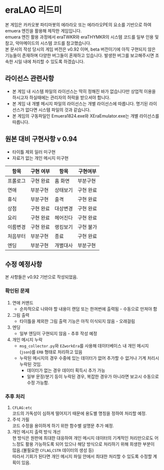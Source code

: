 # eraLAO 리드미

본 게임은 카카오봇 파티마봇의 에라라오 또는 에라라오PE의 요소를 기반으로 하여 emuera 엔진을 활용해 제작한 게임입니다.  
emuera 엔진 활용 과정에서 eraTWKR와 eraTHYMKR의 시스템 코드를 일부 인용 및 참고, 악마메이드의 시스템 코드를 참고했습니다.  
본 문서의 작성 당시의 게임 버전은 v0.92 이며, beta 버전이기에 아직 구현되지 않은 기능들이 존재하며 다양한 버그들이 혼재하고 있습니다. 발생한 버그를 보고해주시면 조속한 시일 내에 처리할 수 있도록 하겠습니다.

## 라이선스 관련사항

* 본 게임 내 시스템 파일의 라이선스는 딱히 정해진 바가 없습니다만 상업적 이용을 하시고자 하실때에는 관리자의 허락을 받으셔야 합니다.
* 본 게임 내 개별 메시지 파일의 라이선스는 개별 라이선스에 따릅니다. 명기된 라이선스가 없다면 시스템 파일의 것과 같습니다.
* 본 게임의 구동파일인 Emuera1824.exe와 XEraEmulator.exe는 개별 라이선스를 따릅니다.

## 원본 대비 구현사항 v 0.94

* 타이틀 제외 일러 미구현
* 자료가 없는 개인 메시지 미구현

| 항목 | 구현 여부 | 항목 | 구현여부 |
| --- | --- | --- | --- |
| 프롤로그 | 구현 완료 | 홈 화면 | 부분구현 |
| 연애 | 부분구현 | 상태보기 | 구현 완료 |
| 휴식 | 부분구현 | 출격 | 구현 완료 |
| 상점 | 구현 완료 | 대상변경 | 구현 완료 |
| 요리 | 구현 완료 | 헤어진다 | 구현 완료 |
| 이름변경 | 구현 완료 | 랭킹보기 | 구현 불가 |
| 처음부터 | 부분구현 | 종료 | 구현 완료 |
| 엔딩 | 부분구현 | 개별대사 | 부분구현 |

## 수정 예정사항

본 사항들은 v0.92 기반으로 작성되었음.

### 확인된 문제

1. 연애 커맨드
    * 순차적으로 나와야 할 내용이 랜덤 또는 한꺼번에 출력됨 - 수동으로 만져야 함
2. 그림 출력
    * 타이틀을 제외한 그림 출력 기능은 아직 이식되지 않음 - 오래걸림
3. 엔딩
    * 일부 엔딩이 구현되지 않음 - 추후 작성 예정
4. 개인 메시지 누락
    * `msg_collector.py`와 `EZworkEra`를 사용해 데이터베이스 내 개인 메시지(`json`)를 `ERB` 형태로 처리하고 있음
    * 누락된 메시지의 경우 수중에 있는 데이터가 없어 추가할 수 없거나 기계 처리시 누락된 것임.
        * 데이터가 없는 경우 데이터 획득시 추가 가능
        * 일부 문장/분기 등이 누락된 경우, 복잡한 경우가 아니라면 보고시 수동으로 수정 가능함.

### 추후 처리

1. `CFLAG:etc`  
  코드의 가독성이 심하게 떨어지기 때문에 용도별 명칭을 정하여 처리할 예정.
2. 주석 가필  
  코드 수정을 용이하게 하기 위한 함수별 설명문 추가 예정.
3. 개인 메시지 출력 방식 개선  
  현 방식은 원판에 최대한 대응하여 개인 메시지 데이터의 기계적인 처리만으로도 어느정도 활용 가능하도록 되어 있으나 해당 방식으로 처리하기 위해 희생한 부분이 많음.(불필요한 `CFLAG`,`CSTR` 데이터의 생성 등)  
  따라서 기회가 된다면 개인 메시지 파일 안에서 최대한 처리할 수 있도록 수정할 계획이 있음.
